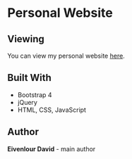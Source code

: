 # Personal Website

## Viewing
You can view my personal website [here](https://eivenlour.com).

## Built With
* Bootstrap 4
* jQuery
* HTML, CSS, JavaScript


## Author
**Eivenlour David** - main author
